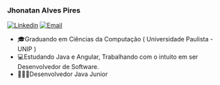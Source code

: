 ### Jhonatan Alves Pires

[![Linkedin](https://img.shields.io/badge/-LinkedIn-blue?style=flat&logo=Linkedin&logoColor=white)](https://www.linkedin.com/in/jhonatan-pires/)
[![Email](https://img.shields.io/badge/-Outlook-blue?style=flat&logo=Mail&logoColor=white)](mailto:jhonatan-pires@hotmail.com)


- 🎓Graduando em Ciências da Computação ( Universidade Paulista - UNIP )
- 💻Estudando Java e Angular, Trabalhando com o intuito em ser Desenvolvedor de Software.
- 👨🏽‍💻Desenvolvedor Java Junior
